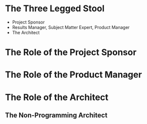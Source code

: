 # The Three Legged Stool

- Project Sponsor
- Results Manager, Subject Matter Expert, Product Manager
- The Architect

The Role of the Project Sponsor
===============================

The Role of the Product Manager
===============================

The Role of the Architect
=========================

The Non-Programming Architect
-----------------------------

